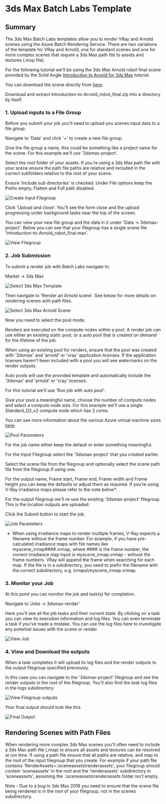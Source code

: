 
# 3ds Max Batch Labs Template

## Summary

The 3ds Max Batch Labs templates allow you to render VRay and Arnold scenes using the Azure Batch Rendering Service.  There are two variations of the template for VRay and Arnold, one for standard scenes and one for more complex scenes that require a 3ds Max path file to assets and textures (.mxp file).

For the following tutorial we'll be using the 3ds Max Arnold robot final scene provided by the Solid Angle [Introduction to Arnold for 3ds Max](https://support.solidangle.com/display/A5AF3DSUG/Introduction+to+Arnold+for+3ds+Max) tutorial.

You can download the scene directly from [here](https://support.solidangle.com/download/attachments/40665256/Introduction-to-Arnold_robot_final.zip?version=1&modificationDate=1490281794000&api=v2).

Download and extract Introduction-to-Arnold_robot_final.zip into a directory by itself.


### 1. Upload inputs to a File Group

Before you submit your job you'll need to upload you scenes input data to a file group.  

Navigate to 'Data' and click '+' to create a new file group.

Give the file group a name, this could be something like a project name for the scene.  For this example we'll use '3dsmax-project'.

Select the root folder of your assets.  If you're using a 3ds Max path file with your scene ensure the path file paths are relative and included in the correct subfolders relative to the root of your scene.

Ensure 'Include sub directories' is checked.  Under File options keep the Prefix empty, Flatten and Full path disabled.

![Create Input Filegroup](docs/images/CreateFilegroup.png)

Click 'Upload and close'.  You'll see the form close and the upload progressing under background tasks near the top of the screen.

You can view your new file group and the data in it under 'Data -> 3dsmax-project'.  Below you can see that your filegroup has a single scene file 'Introduction-to-Arnold_robot_final.max'.

![View Filegroup](docs/images/ViewFilegroupInputs.png)

### 2. Job Submission

To submit a render job with Batch Labs navigate to:

Market -> 3ds Max

![Select 3ds Max Template](docs/images/Market3dsMax.png)

Then navigate to 'Render an Arnold scene'.  See below for more details on rendering scenes with path files.

![Select 3ds Max Arnold Scene](docs/images/Market3dsMax-Arnold.png)

Now you need to select the pool mode.

Renders are executed on the compute nodes within a pool.  A render job can use either an existing static pool, or a auto pool that is created on demand for the lifetime of the job.

When using an existing pool for renders, ensure that the pool was created with '3dsmax' and 'arnold' or 'vray' application licenses.  If the application licenses haven't been included with a pool you will see watermarks on the render outputs.

Auto pools will use the provided template and automatically include the '3dsmax' and 'arnold' or 'vray' licenses.

For this tutorial we'll use 'Run job with auto pool'.

Give your pool a meaningful name, choose the number of compute nodes and select a compute node size.  For this example we'll use a single Standard_D2_v2 compute node which has 2 cores.

You can see more information about the various Azure virtual machine sizes [here](https://docs.microsoft.com/en-us/azure/virtual-machines/windows/sizes).

![Pool Parameters](docs/images/Market3dsMax-PoolInput.png)

For the job name either keep the default or enter something meaningful.

For the Input Filegroup select the '3dsmax-project' that you created earlier.

Select the scene file from the filegroup and optionally select the scene path file from the filegroup if using one.

For the output name, Frame start, Frame end, Frame width and Frame height you can keep the defaults or adjust them as required.  If you're using V-Ray irradiance maps please refer to the note below*.

For the output filegroup we'll re-use the existing '3dsmax-project' filegroup.  This is the location outputs are uploaded.

Click the Submit button to start the job.

![Job Parameters](docs/images/Market3dsMax-JobInput.png)

* When using irradiance maps to render multiple frames, V-Ray expects a filename without the frame number.  For example, if you have pre-calculated irradiance maps with file names like myscene_irmap####.vrmap, where #### is the frame number, the correct irradiance map input is myscene_irmap.vrmap - without the frame numbers.  VRay will append the frame when searching for each map.  If the file is in a subdirectory, you need to prefix the filename with the correct subdirectory, e.g. irmaps\myscene_irmap.vrmap.

### 3. Monitor your Job

At this point you can monitor the job and task(s) for completion.

Navigate to 'Jobs -> 3dsmax-render'.

Here you'll see all the job tasks and their current state.  By clicking on a task you can view its execution information and log files.  You can even terminate a task if you've made a mistake.  You can use the log files here to investigate any potential issues with the scene or render.

![View Job](docs/images/ViewJob.png)


### 4. View and Download the outputs

When a task completes it will upload its log files and the render outputs to the output filegroup specified previously.

In this case you can navigate to the '3dsmax-project' filegroup and see the render outputs in the root of the filegroup.  You'll also find the task log files in the logs subdirectory.

![View Filegroup outputs](docs/images/ViewFilegroupOutputs.png)

Your final output should look like this.

![Final Output](docs/images/FinalOutput.jpg)


## Rendering Scenes with Path Files

When rendering more complex 3ds Max scenes you'll often need to include a 3ds Max path file (.mxp) to ensure all assets and textures can be resolved at run time.  If using a path file ensure that all paths are relative, and map to the root of the input filegroup that you create.  For example if your path file contains 'RenderAssets=.\sceneassets\renderassets', your filegroup should contain 'sceneassets' in the root and the 'renderassets' subdirectory in 'sceneassets', assuming the .\sceneassets\renderassets folder isn't empty.

Note - Due to a bug in 3ds Max 2018 you need to ensure that the scene file being rendered is in the root of your filegroup, not in the scenes subdirectory.
